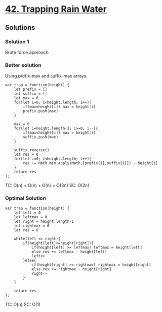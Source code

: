 # [42. Trapping Rain Water](https://leetcode.com/problems/trapping-rain-water/)

## Solutions

### Solution 1

Brute force approach


### Better solution

Using prefix-max and suffix-max arrays

```
var trap = function(height) {
    let prefix = []
    let suffix = []
    let max = 0
    for(let i=0; i<height.length; i++){
        if(max<height[i]) max = height[i]
        prefix.push(max)
    }
    
    max = 0
    for(let i=height.length-1; i>=0; i--){
        if(max<height[i]) max = height[i]
        suffix.push(max)
    }
    
    suffix.reverse()
    let res = 0
    for(let i=0; i<height.length; i++){
        res += Math.min.apply(Math,[prefix[i],suffix[i]]) - height[i]
    }
    return res
};
```

TC: O(n) + O(n) + O(n) = O(3n)
SC: O(2n)

### Optimal Solution

```
var trap = function(height) {
    let left = 0
    let leftmax = 0
    let right = height.length-1
    let rightmax = 0
    let res = 0
    
    while(left <= right){
        if(height[left]<=height[right]){
            if(height[left] >= leftmax) leftmax = height[left]
            else res += leftmax - height[left]
            left++
        }else{
            if(height[right] >= rightmax) rightmax = height[right]
            else res += rightmax - height[right]
            right--
        }
    }
    
    return res
};
```

TC: O(n)
SC: O(1)